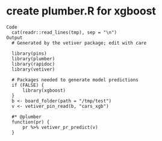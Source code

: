 # create plumber.R for xgboost

    Code
      cat(readr::read_lines(tmp), sep = "\n")
    Output
      # Generated by the vetiver package; edit with care
      
      library(pins)
      library(plumber)
      library(rapidoc)
      library(vetiver)
      
      # Packages needed to generate model predictions
      if (FALSE) {
          library(xgboost)
      }
      b <- board_folder(path = "/tmp/test")
      v <- vetiver_pin_read(b, "cars_xgb")
      
      #* @plumber
      function(pr) {
          pr %>% vetiver_pr_predict(v)
      }

